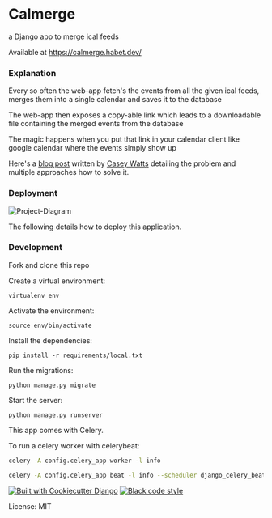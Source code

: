 # Calmerge
a Django app to merge ical feeds

Available at https://calmerge.habet.dev/

### Explanation
Every so often the web-app fetch's the events from all the given ical feeds, merges them into a single calendar and saves it to the database

The web-app then exposes a copy-able link which leads to a downloadable file containing the merged events from the database

The magic happens when you put that link in your calendar client like google calendar
where the events simply show up

Here's a [blog post](https://happyandeffective.notion.site/Blog-Post-Draft-Community-Calendars-897779ae1fb041d3a2e4a6b8829b1deb) written by [Casey Watts](https://github.com/caseywatts) detailing the problem and multiple approaches how to solve it.
### Deployment

![Project-Diagram](https://user-images.githubusercontent.com/82916197/205155655-4371301d-b5f7-42dc-a210-518e161c314e.png)


The following details how to deploy this application.


### Development

Fork and clone this repo

Create a virtual environment:
```
virtualenv env
```
Activate the environment:
```
source env/bin/activate
```
Install the dependencies:
```
pip install -r requirements/local.txt
```
Run the migrations:
```
python manage.py migrate
```
Start the server:
```
python manage.py runserver
```

This app comes with Celery.

To run a celery worker with celerybeat:

``` bash
celery -A config.celery_app worker -l info
```
```bash
celery -A config.celery_app beat -l info --scheduler django_celery_beat.schedulers:DatabaseScheduler
```

[![Built with Cookiecutter Django](https://img.shields.io/badge/built%20with-Cookiecutter%20Django-ff69b4.svg?logo=cookiecutter)](https://github.com/cookiecutter/cookiecutter-django/)
[![Black code style](https://img.shields.io/badge/code%20style-black-000000.svg)](https://github.com/ambv/black)

License: MIT
